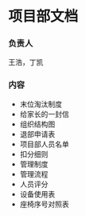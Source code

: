 # 项目部文档

### 负责人

王浩，丁凯

### 内容

* 末位淘汰制度
* 给家长的一封信
* 组织结构图
* 退部申请表
* 项目部人员名单
* 扣分细则
* 管理制度
* 管理流程
* 人员评分
* 设备使用表
* 座椅序号对照表
